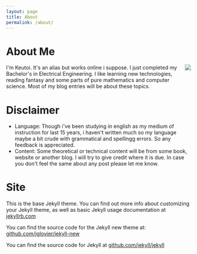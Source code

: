 ```yaml
---
layout: page
title: About
permalink: /about/
---
```


About Me
========
I'm Keutoi. <img style="float: right" src="https://gravatar.com/avatar/1b0f4404b6fc8995cd6fea10b5c8b09c">
It's an alias but works online i suppose. I just completed my Bachelor's in
Electrical Engineering. I like learning new technologies, reading fantasy and some parts of pure mathematics
and computer science. Most of my blog entries will be about these topics.

Disclaimer
==========
*   Language:   Though i've been studying in english as my medium of instruction for last 15 years,
    i haven't written much so my language maybe a bit crude with grammatical and spellingg errors.
    So any feedback is appreciated.
*   Content:    Some theoretical or technical content will be from some book, website or another
    blog. I will try to give credit where it is due. In case you don't feel the same about any post
    please let me know.

Site
====
This is the base Jekyll theme. You can find out more info about customizing your Jekyll theme, as well as basic Jekyll usage documentation at [jekyllrb.com](http://jekyllrb.com/)

You can find the source code for the Jekyll new theme at: [github.com/jglovier/jekyll-new](https://github.com/jglovier/jekyll-new)

You can find the source code for Jekyll at [github.com/jekyll/jekyll](https://github.com/jekyll/jekyll)
